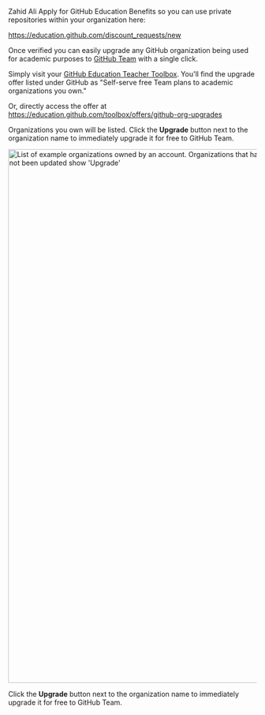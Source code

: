 Zahid Ali
Apply for GitHub Education Benefits so you can use private repositories within your organization here:

https://education.github.com/discount_requests/new

Once verified you can easily upgrade any GitHub organization being used for academic purposes to [GitHub Team](https://github.com/pricing) with a single click.

Simply visit your [GitHub Education Teacher Toolbox](https://education.github.com/toolbox/offers). You'll find the upgrade offer listed under GitHub as "Self-serve free Team plans to academic organizations you own."

Or, directly access the offer at https://education.github.com/toolbox/offers/github-org-upgrades

Organizations you own will be listed. Click the **Upgrade** button next to the organization name to immediately upgrade it for free to GitHub Team.

<img width="1082" alt="List of example organizations owned by an account. Organizations that have already been upgraded show 'Coupon Already Applied'. Organizations that have not been updated show 'Upgrade'" src="https://user-images.githubusercontent.com/2359538/78514095-39a1b780-7775-11ea-91af-c25619761fa7.png">

Click the **Upgrade** button next to the organization name to immediately upgrade it for free to GitHub Team.
